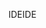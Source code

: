 <span data-ttu-id="41f33-101">IDE</span><span class="sxs-lookup"><span data-stu-id="41f33-101">IDE</span></span>